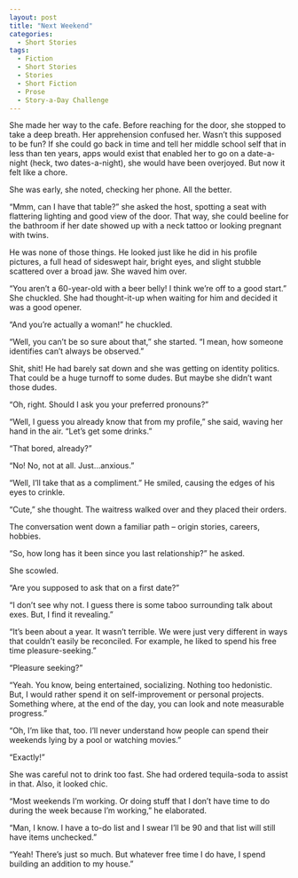 ```yaml
---
layout: post
title: "Next Weekend"
categories:
  - Short Stories
tags:
  - Fiction
  - Short Stories
  - Stories
  - Short Fiction
  - Prose
  - Story-a-Day Challenge
---
```



She made her way to the cafe.  Before reaching for the door, she stopped to take a deep breath.  Her apprehension confused her.  Wasn’t this supposed to be fun? If she could go back in time and tell her middle school self that in less than ten years, apps would exist that enabled her to go on a date-a-night (heck, two dates-a-night), she would have been overjoyed.  But now it felt like a chore.  

She was early, she noted, checking her phone.  All the better.  

“Mmm, can I have that table?” she asked the host, spotting a seat with flattering lighting and good view of the door.  That way, she could beeline for the bathroom if her date showed up with a neck tattoo or looking pregnant with twins.  

He was none of those things.  He looked just like he did in his profile pictures, a full head of sideswept hair, bright eyes, and slight stubble scattered over a broad jaw.  She waved him over.

“You aren’t a 60-year-old with a beer belly!  I think we’re off to a good start.”  She chuckled.  She had thought-it-up when waiting for him and decided it was a good opener.  

“And you’re actually a woman!” he chuckled.

“Well, you can’t be so sure about that,” she started.  “I mean, how someone identifies can’t always be observed.”

Shit, shit!  He had barely sat down and she was getting on identity politics.  That could be a huge turnoff to some dudes.  But maybe she didn’t want those dudes.

“Oh, right.  Should I ask you your preferred pronouns?”

“Well, I guess you already know that from my profile,” she said, waving her hand in the air.  “Let’s get some drinks.”

“That bored, already?”

“No! No, not at all.  Just…anxious.”

“Well, I’ll take that as a compliment.”  He smiled, causing the edges of his eyes to crinkle.  

“Cute,” she thought.  The waitress walked over and they placed their orders.  

The conversation went down a familiar path – origin stories, careers, hobbies.

“So, how long has it been since you last relationship?” he asked.  

She scowled.

“Are you supposed to ask that on a first date?”

“I don’t see why not.  I guess there is some taboo surrounding talk about exes.  But, I find it revealing.”

“It’s been about a year.  It wasn’t terrible.  We were just very different in ways that couldn’t easily be reconciled.  For example, he liked to spend his free time pleasure-seeking.”

“Pleasure seeking?”

“Yeah.  You know, being entertained, socializing.  Nothing too hedonistic.  But, I would rather spend it on self-improvement or personal projects.  Something where, at the end of the day, you can look and note measurable progress.”

“Oh, I’m like that, too.  I’ll never understand how people can spend their weekends lying by a pool or watching movies.”  

“Exactly!”

She was careful not to drink too fast.  She had ordered tequila-soda to assist in that.  Also, it looked chic.

“Most weekends I’m working.  Or doing stuff that I don’t have time to do during the week because I’m working,” he elaborated.

“Man, I know.  I have a to-do list and I swear I’ll be 90 and that list will still have items unchecked.”

“Yeah!  There’s just so much.  But whatever free time I do have, I spend building an addition to my house.”
